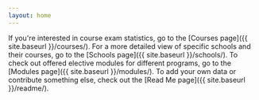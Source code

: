 ```yaml
---
layout: home
---
```


If you're interested in course exam statistics, go to the [Courses page]({{ site.baseurl }}/courses/).
For a more detailed view of specific schools and their courses, go to the [Schools page]({{ site.baseurl }}/schools/).
To check out offered elective modules for different programs, go to the [Modules page]({{ site.baseurl }}/modules/).
To add your own data or contribute something else, check out the [Read Me page]({{ site.baseurl }}/readme/).

